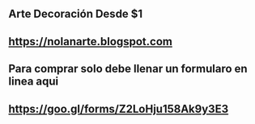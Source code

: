Arte Decoración Desde $1
------------------------------
https://nolanarte.blogspot.com
------------------------------
Para comprar solo debe llenar un formularo en linea aqui
------------------------------
https://goo.gl/forms/Z2LoHju158Ak9y3E3
------------------------------
